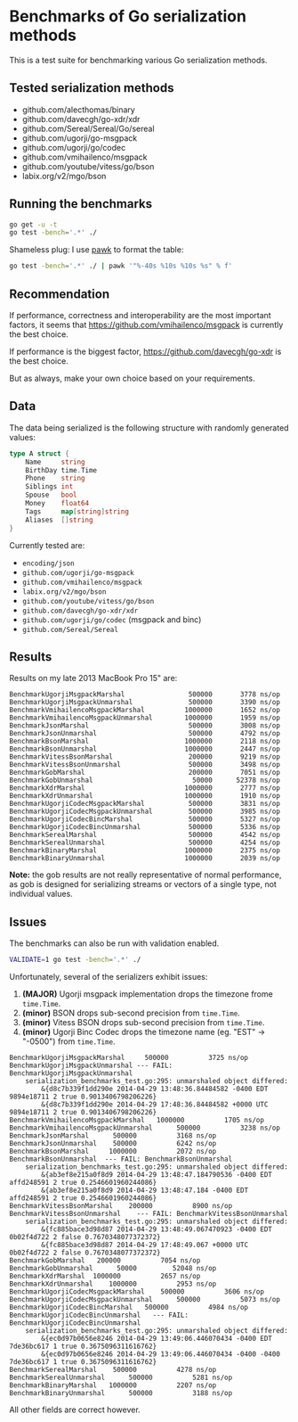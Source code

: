 # Benchmarks of Go serialization methods

This is a test suite for benchmarking various Go serialization methods.

## Tested serialization methods

- github.com/alecthomas/binary
- github.com/davecgh/go-xdr/xdr
- github.com/Sereal/Sereal/Go/sereal
- github.com/ugorji/go-msgpack
- github.com/ugorji/go/codec
- github.com/vmihailenco/msgpack
- github.com/youtube/vitess/go/bson
- labix.org/v2/mgo/bson


## Running the benchmarks

```bash
go get -u -t
go test -bench='.*' ./
```

Shameless plug: I use [pawk](https://github.com/alecthomas/pawk) to format the table:

```bash
go test -bench='.*' ./ | pawk '"%-40s %10s %10s %s" % f'
```

## Recommendation

If performance, correctness and interoperability are the most important
factors, it seems that https://github.com/vmihailenco/msgpack is currently the
best choice.

If performance is the biggest factor, https://github.com/davecgh/go-xdr is the
best choice.

But as always, make your own choice based on your requirements.

## Data

The data being serialized is the following structure with randomly generated values:

```go
type A struct {
	Name     string
	BirthDay time.Time
	Phone    string
	Siblings int
	Spouse   bool
	Money    float64
	Tags     map[string]string
	Aliases  []string
}
```


Currently tested are:

- `encoding/json`
- `github.com/ugorji/go-msgpack`
- `github.com/vmihailenco/msgpack`
- `labix.org/v2/mgo/bson`
- `github.com/youtube/vitess/go/bson`
- `github.com/davecgh/go-xdr/xdr`
- `github.com/ugorji/go/codec` (msgpack and binc)
- `github.com/Sereal/Sereal`

## Results

Results on my late 2013 MacBook Pro 15" are:

```
BenchmarkUgorjiMsgpackMarshal                500000       3778 ns/op
BenchmarkUgorjiMsgpackUnmarshal              500000       3390 ns/op
BenchmarkVmihailencoMsgpackMarshal          1000000       1652 ns/op
BenchmarkVmihailencoMsgpackUnmarshal        1000000       1959 ns/op
BenchmarkJsonMarshal                         500000       3008 ns/op
BenchmarkJsonUnmarshal                       500000       4792 ns/op
BenchmarkBsonMarshal                        1000000       2118 ns/op
BenchmarkBsonUnmarshal                      1000000       2447 ns/op
BenchmarkVitessBsonMarshal                   200000       9219 ns/op
BenchmarkVitessBsonUnmarshal                 500000       3498 ns/op
BenchmarkGobMarshal                          200000       7051 ns/op
BenchmarkGobUnmarshal                         50000      52378 ns/op
BenchmarkXdrMarshal                         1000000       2777 ns/op
BenchmarkXdrUnmarshal                       1000000       1910 ns/op
BenchmarkUgorjiCodecMsgpackMarshal           500000       3831 ns/op
BenchmarkUgorjiCodecMsgpackUnmarshal         500000       3985 ns/op
BenchmarkUgorjiCodecBincMarshal              500000       5327 ns/op
BenchmarkUgorjiCodecBincUnmarshal            500000       5336 ns/op
BenchmarkSerealMarshal                       500000       4542 ns/op
BenchmarkSerealUnmarshal                     500000       4254 ns/op
BenchmarkBinaryMarshal                      1000000       2375 ns/op
BenchmarkBinaryUnmarshal                    1000000       2039 ns/op
```

**Note:** the gob results are not really representative of normal performance, as gob is designed for serializing streams or vectors of a single type, not individual values.


## Issues

The benchmarks can also be run with validation enabled.

```bash
VALIDATE=1 go test -bench='.*' ./
```

Unfortunately, several of the serializers exhibit issues:

1. **(MAJOR)** Ugorji msgpack implementation drops the timezone frome `time.Time`.
2. **(minor)** BSON drops sub-second precision from `time.Time`.
3. **(minor)** Vitess BSON drops sub-second precision from `time.Time`.
4. **(minor)** Ugorji Binc Codec drops the timezone name (eg. "EST" -> "-0500") from `time.Time`.

```
BenchmarkUgorjiMsgpackMarshal     500000          3725 ns/op
BenchmarkUgorjiMsgpackUnmarshal --- FAIL: BenchmarkUgorjiMsgpackUnmarshal
    serialization_benchmarks_test.go:295: unmarshaled object differed:
        &{d8c7b339f1dd290e 2014-04-29 13:48:36.84484582 -0400 EDT 9894e18711 2 true 0.9013406798206226}
        &{d8c7b339f1dd290e 2014-04-29 17:48:36.84484582 +0000 UTC 9894e18711 2 true 0.9013406798206226}
BenchmarkVmihailencoMsgpackMarshal   1000000          1705 ns/op
BenchmarkVmihailencoMsgpackUnmarshal      500000          3238 ns/op
BenchmarkJsonMarshal      500000          3168 ns/op
BenchmarkJsonUnmarshal    500000          6242 ns/op
BenchmarkBsonMarshal     1000000          2072 ns/op
BenchmarkBsonUnmarshal  --- FAIL: BenchmarkBsonUnmarshal
    serialization_benchmarks_test.go:295: unmarshaled object differed:
        &{ab3ef8e215a0f8d9 2014-04-29 13:48:47.184790536 -0400 EDT affd248591 2 true 0.2546601960244086}
        &{ab3ef8e215a0f8d9 2014-04-29 13:48:47.184 -0400 EDT affd248591 2 true 0.2546601960244086}
BenchmarkVitessBsonMarshal    200000          8900 ns/op
BenchmarkVitessBsonUnmarshal    --- FAIL: BenchmarkVitessBsonUnmarshal
    serialization_benchmarks_test.go:295: unmarshaled object differed:
        &{fc885bace3d98d87 2014-04-29 13:48:49.067470923 -0400 EDT 0b02f4d722 2 false 0.7670348077372372}
        &{fc885bace3d98d87 2014-04-29 17:48:49.067 +0000 UTC 0b02f4d722 2 false 0.7670348077372372}
BenchmarkGobMarshal   200000          7054 ns/op
BenchmarkGobUnmarshal      50000         52048 ns/op
BenchmarkXdrMarshal  1000000          2657 ns/op
BenchmarkXdrUnmarshal    1000000          2953 ns/op
BenchmarkUgorjiCodecMsgpackMarshal    500000          3606 ns/op
BenchmarkUgorjiCodecMsgpackUnmarshal      500000          5073 ns/op
BenchmarkUgorjiCodecBincMarshal   500000          4984 ns/op
BenchmarkUgorjiCodecBincUnmarshal   --- FAIL: BenchmarkUgorjiCodecBincUnmarshal
    serialization_benchmarks_test.go:295: unmarshaled object differed:
        &{ec0d97b0656e8246 2014-04-29 13:49:06.446070434 -0400 EDT 7de36bc617 1 true 0.3675096311616762}
        &{ec0d97b0656e8246 2014-04-29 13:49:06.446070434 -0400 -0400 7de36bc617 1 true 0.3675096311616762}
BenchmarkSerealMarshal    500000          4278 ns/op
BenchmarkSerealUnmarshal      500000          5281 ns/op
BenchmarkBinaryMarshal   1000000          2207 ns/op
BenchmarkBinaryUnmarshal      500000          3188 ns/op
```

All other fields are correct however.
